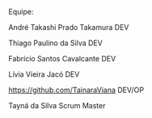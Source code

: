Equipe:

André Takashi Prado Takamura DEV

Thiago Paulino da Silva DEV

Fabrício Santos Cavalcante DEV

Lívia Vieira Jacó DEV

https://github.com/TainaraViana DEV/OP 

Tayná da Silva Scrum Master
